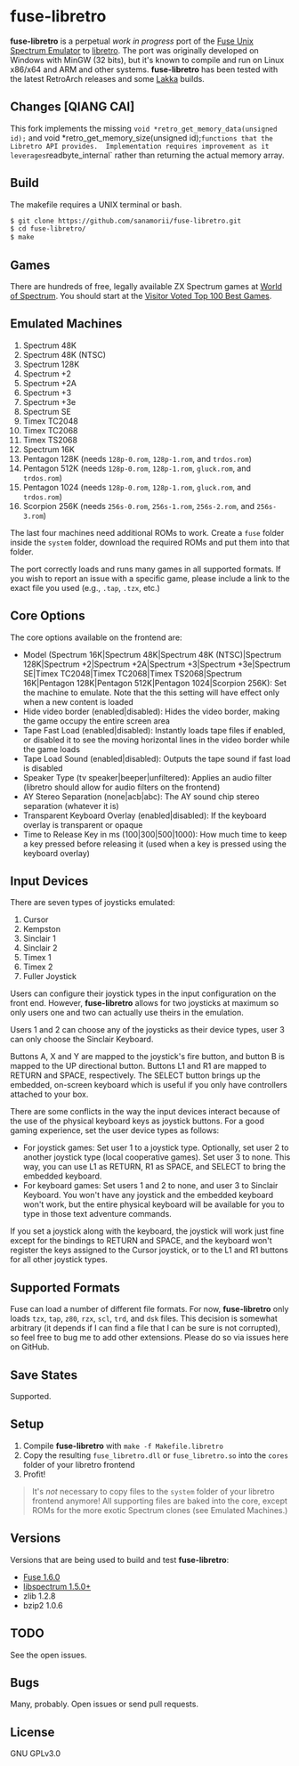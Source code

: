 # fuse-libretro

**fuse-libretro** is a perpetual *work in progress* port of the [Fuse Unix Spectrum Emulator](http://fuse-emulator.sourceforge.net/) to [libretro](http://www.libretro.com/). The port was originally developed on Windows with MinGW (32 bits), but it's known to compile and run on Linux x86/x64 and ARM and other systems. **fuse-libretro** has been tested with the latest RetroArch releases and some [Lakka](http://www.lakka.tv/) builds.

## Changes [QIANG CAI]
This fork implements the missing `void *retro_get_memory_data(unsigned id);` and void *retro_get_memory_size(unsigned id);` functions that the Libretro API provides. 
Implementation requires improvement as it leverages `readbyte_internal` rather than returning the actual memory array.

## Build
The makefile requires a UNIX terminal or bash.
``` bash
$ git clone https://github.com/sanamorii/fuse-libretro.git
$ cd fuse-libretro/
$ make
```

## Games

There are hundreds of free, legally available ZX Spectrum games at [World of Spectrum](http://www.worldofspectrum.org/). You should start at the [Visitor Voted Top 100 Best Games](http://www.worldofspectrum.org/bestgames.html).

## Emulated Machines

1. Spectrum 48K
1. Spectrum 48K (NTSC)
1. Spectrum 128K
1. Spectrum +2
1. Spectrum +2A
1. Spectrum +3
1. Spectrum +3e
1. Spectrum SE
1. Timex TC2048
1. Timex TC2068
1. Timex TS2068
1. Spectrum 16K
1. Pentagon 128K (needs `128p-0.rom`, `128p-1.rom`, and `trdos.rom`)
1. Pentagon 512K (needs `128p-0.rom`, `128p-1.rom`, `gluck.rom`, and `trdos.rom`)
1. Pentagon 1024 (needs `128p-0.rom`, `128p-1.rom`, `gluck.rom`, and `trdos.rom`)
1. Scorpion 256K (needs `256s-0.rom`, `256s-1.rom`, `256s-2.rom`, and `256s-3.rom`)

The last four machines need additional ROMs to work. Create a `fuse` folder inside the `system` folder, download the required ROMs and put them into that folder.

The port correctly loads and runs many games in all supported formats. If you wish to report an issue with a specific game, please include a link to the exact file you used (e.g., `.tap`, `.tzx`, etc.) 

## Core Options

The core options available on the frontend are:

* Model (Spectrum 16K|Spectrum 48K|Spectrum 48K (NTSC)|Spectrum 128K|Spectrum +2|Spectrum +2A|Spectrum +3|Spectrum +3e|Spectrum SE|Timex TC2048|Timex TC2068|Timex TS2068|Spectrum 16K|Pentagon 128K|Pentagon 512K|Pentagon 1024|Scorpion 256K): Set the machine to emulate. Note that the this setting will have effect only when a new content is loaded
* Hide video border (enabled|disabled): Hides the video border, making the game occupy the entire screen area
* Tape Fast Load (enabled|disabled): Instantly loads tape files if enabled, or disabled it to see the moving horizontal lines in the video border while the game loads
* Tape Load Sound (enabled|disabled): Outputs the tape sound if fast load is disabled
* Speaker Type (tv speaker|beeper|unfiltered): Applies an audio filter (libretro should allow for audio filters on the frontend)
* AY Stereo Separation (none|acb|abc): The AY sound chip stereo separation (whatever it is)
* Transparent Keyboard Overlay (enabled|disabled): If the keyboard overlay is transparent or opaque
* Time to Release Key in ms (100|300|500|1000): How much time to keep a key pressed before releasing it (used when a key is pressed using the keyboard overlay)

## Input Devices

There are seven types of joysticks emulated:

1. Cursor
1. Kempston
1. Sinclair 1
1. Sinclair 2
1. Timex 1
1. Timex 2
1. Fuller Joystick

Users can configure their joystick types in the input configuration on the front end. However, **fuse-libretro** allows for two joysticks at maximum so only users one and two can actually use theirs in the emulation.

Users 1 and 2 can choose any of the joysticks as their device types, user 3 can only choose the Sinclair Keyboard.

Buttons A, X and Y are mapped to the joystick's fire button, and button B is mapped to the UP directional button. Buttons L1 and R1 are mapped to RETURN and SPACE, respectively. The SELECT button brings up the embedded, on-screen keyboard which is useful if you only have controllers attached to your box.

There are some conflicts in the way the input devices interact because of the use of the physical keyboard keys as joystick buttons. For a good gaming experience, set the user device types as follows:

* For joystick games: Set user 1 to a joystick type. Optionally, set user 2 to another joystick type (local cooperative games). Set user 3 to none. This way, you can use L1 as RETURN, R1 as SPACE, and SELECT to bring the embedded keyboard.
* For keyboard games: Set users 1 and 2 to none, and user 3 to Sinclair Keyboard. You won't have any joystick and the embedded keyboard won't work, but the entire physical keyboard will be available for you to type in those text adventure commands.

If you set a joystick along with the keyboard, the joystick will work just fine except for the bindings to RETURN and SPACE, and the keyboard won't register the keys assigned to the Cursor joystick, or to the L1 and R1 buttons for all other joystick types.

## Supported Formats

Fuse can load a number of different file formats. For now, **fuse-libretro** only loads `tzx`, `tap`, `z80`, `rzx`, `scl`, `trd`, and `dsk` files. This decision is somewhat arbitrary (it depends if I can find a file that I can be sure is not corrupted), so feel free to bug me to add other extensions. Please do so via issues here on GitHub.

## Save States

Supported.

## Setup

1. Compile **fuse-libretro** with `make -f Makefile.libretro`
1. Copy the resulting `fuse_libretro.dll` or `fuse_libretro.so` into the `cores` folder of your libretro frontend
1. Profit!

> It's *not* necessary to copy files to the `system` folder of your libretro frontend anymore! All supporting files are baked into the core, except ROMs for the more exotic Spectrum clones (see Emulated Machines.)

## Versions

Versions that are being used to build and test **fuse-libretro**:

* [Fuse 1.6.0](https://sourceforge.net/p/fuse-emulator/fuse/ci/fuse-1.6.0/)
* [libspectrum 1.5.0+](https://sourceforge.net/p/fuse-emulator/libspectrum/ci/8c4f2c4260e0717777116065e96c0efbe3c39119/)
* zlib 1.2.8
* bzip2 1.0.6

## TODO

See the open issues.

## Bugs

Many, probably. Open issues or send pull requests.

## License

GNU GPLv3.0
